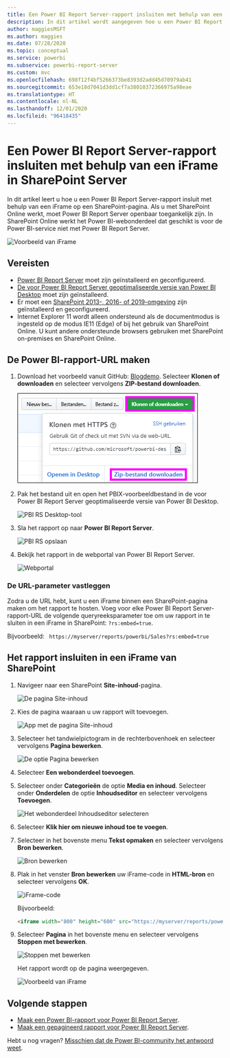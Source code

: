 ```yaml
---
title: Een Power BI Report Server-rapport insluiten met behulp van een iFrame in SharePoint Server
description: In dit artikel wordt aangegeven hoe u een Power BI Report Server-rapport insluit met behulp van een iFrame in SharePoint Server
author: maggiesMSFT
ms.author: maggies
ms.date: 07/28/2020
ms.topic: conceptual
ms.service: powerbi
ms.subservice: powerbi-report-server
ms.custom: mvc
ms.openlocfilehash: 698f12f4bf5266373be8393d2add45d70979ab41
ms.sourcegitcommit: 653e18d7041d3dd1cf7a38010372366975a98eae
ms.translationtype: HT
ms.contentlocale: nl-NL
ms.lasthandoff: 12/01/2020
ms.locfileid: "96418435"
---
```

# <a name="embed-a-power-bi-report-server-report-using-an-iframe-in-sharepoint-server"></a>Een Power BI Report Server-rapport insluiten met behulp van een iFrame in SharePoint Server

In dit artikel leert u hoe u een Power BI Report Server-rapport insluit met behulp van een iFrame op een SharePoint-pagina. Als u met SharePoint Online werkt, moet Power BI Report Server openbaar toegankelijk zijn. In SharePoint Online werkt het Power BI-webonderdeel dat geschikt is voor de Power BI-service niet met Power BI Report Server.  

![Voorbeeld van iFrame](media/quickstart-embed/quickstart_embed_01.png)

## <a name="prerequisites"></a>Vereisten
* [Power BI Report Server](https://powerbi.microsoft.com/report-server/) moet zijn geïnstalleerd en geconfigureerd.
* [De voor Power BI Report Server geoptimaliseerde versie van Power BI Desktop](install-powerbi-desktop.md) moet zijn geïnstalleerd.
* Er moet een [SharePoint 2013-, 2016- of 2019-omgeving](/sharepoint/install/install) zijn geïnstalleerd en geconfigureerd.
* Internet Explorer 11 wordt alleen ondersteund als de documentmodus is ingesteld op de modus IE11 (Edge) of bij het gebruik van SharePoint Online. U kunt andere ondersteunde browsers gebruiken met SharePoint on-premises en SharePoint Online.

## <a name="create-the-power-bi-report-url"></a>De Power BI-rapport-URL maken

1. Download het voorbeeld vanuit GitHub: [Blogdemo](https://github.com/Microsoft/powerbi-desktop-samples). Selecteer **Klonen of downloaden** en selecteer vervolgens **ZIP-bestand downloaden**.

    ![PBIX-voorbeeldbestand downloaden](media/quickstart-embed/quickstart_embed_14.png)

2. Pak het bestand uit en open het PBIX-voorbeeldbestand in de voor Power BI Report Server geoptimaliseerde versie van Power BI Desktop.

    ![PBI RS Desktop-tool](media/quickstart-embed/quickstart_embed_02.png)

3. Sla het rapport op naar **Power BI Report Server**. 

    ![PBI RS opslaan](media/quickstart-embed/quickstart_embed_03.png)

4. Bekijk het rapport in de webportal van Power BI Report Server.

    ![Webportal](media/quickstart-embed/quickstart_embed_04.png)

### <a name="capture-the-url-parameter"></a>De URL-parameter vastleggen

Zodra u de URL hebt, kunt u een iFrame binnen een SharePoint-pagina maken om het rapport te hosten. Voeg voor elke Power BI Report Server-rapport-URL de volgende queryreeksparameter toe om uw rapport in te sluiten in een iFrame in SharePoint: `?rs:embed=true`.

   Bijvoorbeeld:
    ``` 
    https://myserver/reports/powerbi/Sales?rs:embed=true
    ```
## <a name="embed-the-report-in-a-sharepoint-iframe"></a>Het rapport insluiten in een iFrame van SharePoint

1. Navigeer naar een SharePoint **Site-inhoud**-pagina.

    ![De pagina Site-inhoud](media/quickstart-embed/quickstart_embed_05.png)

2. Kies de pagina waaraan u uw rapport wilt toevoegen.

    ![App met de pagina Site-inhoud](media/quickstart-embed/quickstart_embed_06.png)

3. Selecteer het tandwielpictogram in de rechterbovenhoek en selecteer vervolgens **Pagina bewerken**.

    ![De optie Pagina bewerken](media/quickstart-embed/quickstart_embed_07.png)

4. Selecteer **Een webonderdeel toevoegen**.

5. Selecteer onder **Categorieën** de optie **Media en inhoud**. Selecteer onder **Onderdelen** de optie **Inhoudseditor** en selecteer vervolgens **Toevoegen**.

    ![Het webonderdeel Inhoudseditor selecteren](media/quickstart-embed/quickstart_embed_09.png)

6. Selecteer **Klik hier om nieuwe inhoud toe te voegen**.

7. Selecteer in het bovenste menu **Tekst opmaken** en selecteer vervolgens **Bron bewerken**.

     ![Bron bewerken](media/quickstart-embed/quickstart_embed_11.png)

8. Plak in het venster **Bron bewerken** uw iFrame-code in **HTML-bron** en selecteer vervolgens **OK**.

    ![iFrame-code](media/quickstart-embed/quickstart_embed_12.png)

     Bijvoorbeeld:
     ```html
     <iframe width="800" height="600" src="https://myserver/reports/powerbi/Sales?rs:embed=true" frameborder="0" allowFullScreen="true"></iframe>
     ```

9. Selecteer **Pagina** in het bovenste menu en selecteer vervolgens **Stoppen met bewerken**.

    ![Stoppen met bewerken](media/quickstart-embed/quickstart_embed_13.png)

    Het rapport wordt op de pagina weergegeven.

    ![Voorbeeld van iFrame](media/quickstart-embed/quickstart_embed_01.png)

## <a name="next-steps"></a>Volgende stappen

- [Maak een Power BI-rapport voor Power BI Report Server](quickstart-create-powerbi-report.md).  
- [Maak een gepagineerd rapport voor Power BI Report Server](quickstart-create-paginated-report.md).  

Hebt u nog vragen? [Misschien dat de Power BI-community het antwoord weet](https://community.powerbi.com/).